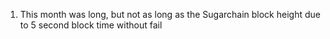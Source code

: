 1. 	This month was long, but not as long as the Sugarchain block height due to 5 second block time without fail
